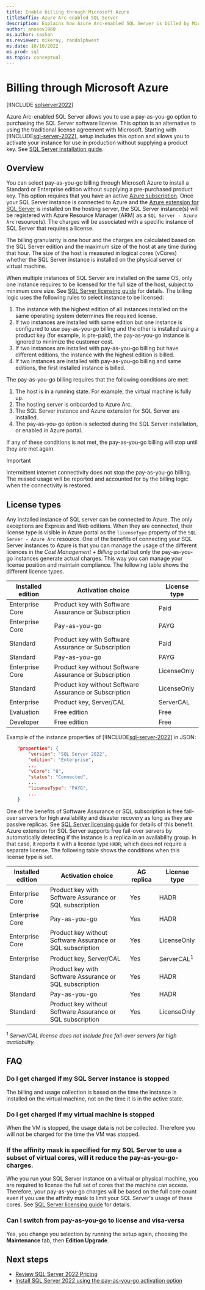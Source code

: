 ```yaml
---
title: Enable billing through Microsoft Azure
titleSuffix: Azure Arc-enabled SQL Server
description: Explains how Azure Arc-enabled SQL Server is billed by Microsoft.
author: anosov1960
ms.author: sashan
ms.reviewer: mikeray, randolphwest
ms.date: 10/10/2022
ms.prod: sql
ms.topic: conceptual
---
```


# Billing through Microsoft Azure

[!INCLUDE [sqlserver2022](../../includes/applies-to-version/sqlserver2022.md)]

Azure Arc-enabled SQL Server allows you to use a pay-as-you-go option to purchasing the SQL Server software license. This option is an alternative to using the traditional license agreement with Microsoft. Starting with [!INCLUDE[sql-server-2022](../../includes/sssql22-md.md)], setup includes this option and allows you to activate your instance for use in production without supplying a product key. See [SQL Server installation guide](../../database-engine/install-windows/install-sql-server.md).

## Overview

You can select pay-as-you-go billing through Microsoft Azure to install a Standard or Enterprise edition without supplying a pre-purchased product key. This option requires that you have an active [Azure subscription](https://learn.microsoft.com/azure/cloud-adoption-framework/ready/azure-best-practices/initial-subscriptions). Once your SQL Server instance is connected to Azure and the [Azure extension for SQL Server](connect.md) is installed on the hosting server, the SQL Server instance(s) will be registered with Azure Resource Manager (ARM) as a `SQL Server - Azure Arc` resource(s). The charges will be associated with a specific instance of SQL Server that requires a license. 

The billing granularity is one hour and the charges are calculated based on the SQL Server edition and the maximum size of the host at any time during that hour. The size of the host is measured in logical cores (vCores) whether the SQL Server instance is installed on the physical server or virtual machine.

When multiple instances of SQL Server are installed on the same OS, only one instance requires to be licensed for the full size of the host, subject to minimum core size. See [SQL Server licensing guide](https://www.microsoft.com/licensing/docs/view/SQL-Server) for details. The billing logic uses the following rules to select instance to be licensed:

1. The instance with the highest edition of all instances installed on the same operating system determines the required license.
1. If two instances are installed with same edition but one instance is configured to use pay-as-you-go billing and the other is installed using a product key (for example, is pre-paid), the pay-as-you-go instance is ignored to minimize the customer cost.
1. If two instances are installed with pay-as-you-go billing but have different editions, the instance with the highest edition is billed. 
1. If two instances are installed with pay-as-you-go billing and same editions, the first installed instance is billed. 

The pay-as-you-go billing requires that the following conditions are met:

1. The host is in a running state. For example, the virtual machine is fully up.
1. The hosting server is onboarded to Azure Arc.
1. The SQL Server instance and Azure extension for SQL Server are installed.
1. The pay-as-you-go option is selected during the SQL Server installation, or enabled in Azure portal. 

If any of these conditions is not met, the pay-as-you-go billing will stop until they are met again.

> [!IMPORTANT]
> Intermittent internet connectivity does not stop the pay-as-you-go billing. The missed usage will be reported and accounted for by the billing logic when the connectivity is restored.

## License types

Any installed instance of SQL server can be connected to Azure. The only exceptions are Express and Web editions. When they are connected, their license  type is visible in Azure portal as the `licenseType` property of the `SQL Server - Azure Arc` resource. One of the benefits of connecting your SQL Server instances to Azure is that you can manage the usage of the different licences in the *Cost Management + Billing* portal but only the pay-as-you-go instances generate actual charges. This way you can manage your license position and maintain compliance. The following table shows the different license types.

| Installed edition | Activation choice  | License type  |  
|---|---|---|
| Enterprise Core | Product key with Software Assurance or Subscription | Paid |
| Enterprise Core | Pay-as-you-go | PAYG | 
| Standard | Product key with Software Assurance or Subscription | Paid | 
| Standard | Pay-as-you-go | PAYG |
| Enterprise Core | Product key without Software Assurance or Subscription | LicenseOnly | 
| Standard | Product key without Software Assurance or Subscription | LicenseOnly | 
| Enterprise | Product key, Server/CAL  | ServerCAL | 
| Evaluation | Free edition | Free | 
| Developer | Free edition | Free | 

Example of the instance properties of [!INCLUDE[sql-server-2022](../../includes/sssql22-md.md)] in JSON:

```json
    "properties": {
        "version": "SQL Server 2022",
        "edition": "Enterprise",
        ...
        "vCore": "8",
        "status": "Connected",
        ...
        "licenseType": "PAYG",
        ...
    }
```

One of the benefits of Software Assurance or SQL subscription is free fail-over servers for high availability and disaster recovery as long as they are passive replicas. See  [SQL Server licensing guide](https://www.microsoft.com/licensing/docs/view/SQL-Server) for details of this benefit.  Azure extension for SQL Server supports free fail-over servers by automatically detecting if the instance is a replica in an availability group. In that case, it reports it with a license type `HADR`, which does not require a separate license. The  following table shows the conditions when this license type is set.

| Installed edition | Activation choice  | AG replica | License type  |  
|---|---|---|---|
| Enterprise Core | Product key with Software Assurance or SQL subscription | Yes | HADR | 
| Enterprise Core | Pay-as-you-go | Yes | HADR | 
| Enterprise Core | Product key without Software Assurance or SQL subscription | Yes | LicenseOnly | 
| Enterprise | Product key, Server/CAL  | Yes | ServerCAL<sup>1</sup> 
| Standard | Product key with Software Assurance or SQL subscription | Yes | HADR | 
| Standard | Pay-as-you-go | Yes | HADR | 
| Standard | Product key without Software Assurance or SQL subscription| Yes | LicenseOnly | 

<sup>1</sup> *Server/CAL license does not include free fail-over servers for high availability.*

## FAQ

### Do I get charged if my SQL Server instance is stopped

The billing and usage collection is based on the time the instance is installed on the virtual machine, not on the time it is in the active state.  

### Do I get charged if my virtual machine is stopped

When the VM is stopped, the usage data is not be collected. Therefore you will not be charged for the time the VM was stopped.  

### If the affinity mask is specified for my SQL Server to use a subset of virtual cores, will it reduce the pay-as-you-go-charges. 

Whe you run your SQL Server instance on a virtual or physical machine, you are required to license the full set of cores that the machine can access. Therefore, your pay-as-you-go charges will be based on the full core count even if you use the affinity mask to limit your SQL Server's usage of these cores.   See  [SQL Server licensing guide](https://www.microsoft.com/licensing/docs/view/SQL-Server) for details.

### Can I switch from pay-as-you-go to license and visa-versa

Yes, you change you selection by running the setup again, choosing the **Maintenance** tab, then **Edition Upgrade**. 

## Next steps

- [Review SQL Server 2022 Pricing](https://www.microsoft.com/sql-server/sql-server-2022-pricing)
- [Install SQL Server 2022 using the pay-as-you-go activation option](../../database-engine/install-windows/install-sql-server.md)
